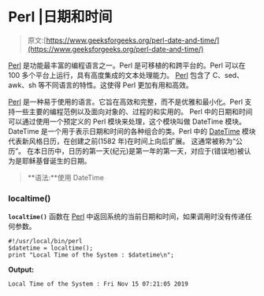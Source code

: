 # Perl |日期和时间

> 原文:[https://www.geeksforgeeks.org/perl-date-and-time/](https://www.geeksforgeeks.org/perl-date-and-time/)

[Perl](https://www.geeksforgeeks.org/introduction-to-perl/) 是功能最丰富的编程语言之一。Perl 是可移植的和跨平台的。Perl 可以在 100 多个平台上运行，具有高度集成的文本处理能力。 [Perl](https://www.geeksforgeeks.org/introduction-to-perl/) 包含了 C、sed、awk、sh 等不同语言的特性。这使得 Perl 更加有用和高效。

[Perl](https://www.geeksforgeeks.org/introduction-to-perl/) 是一种易于使用的语言。它旨在高效和完整，而不是优雅和最小化。Perl 支持一些主要的编程范例以及面向对象的、过程的和实用的。
Perl 中的日期和时间可以通过使用一个预定义的 Perl 模块来处理，这个模块叫做 DateTime 模块。DateTime 是一个用于表示日期和时间的各种组合的类。Perl 中的 [DateTime](https://metacpan.org/pod/DateTime) 模块代表新风格日历，在创建之前(1582 年)在时间上向后扩展。
这通常被称为“公历”。
在本日历中，日历的第一天(纪元)是第一年的第一天，对应于(错误地)被认为是耶稣基督诞生的日期。

> **语法:**使用 DateTime

### localtime()

**`localtime()`** 函数在 [Perl](https://www.geeksforgeeks.org/introduction-to-perl/) 中返回系统的当前日期和时间，如果调用时没有传递任何参数。

```
#!/usr/local/bin/perl  
$datetime = localtime();  
print "Local Time of the System : $datetime\n"; 
```

**Output:**

```
Local Time of the System : Fri Nov 15 07:21:05 2019

```